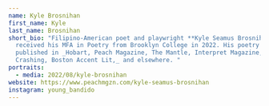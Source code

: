 ```yaml
---
name: Kyle Brosnihan
first_name: Kyle
last_name: Brosnihan
short_bio: "Filipino-American poet and playwright **Kyle Seamus Brosnihan**
  received his MFA in Poetry from Brooklyn College in 2022. His poetry has been
  published in _Hobart, Peach Magazine, The Mantle, Interpret Magazine, Always
  Crashing, Boston Accent Lit,_ and elsewhere. "
portraits:
  - media: 2022/08/kyle-brosnihan
website: https://www.peachmgzn.com/kyle-seamus-brosnihan
instagram: young_bandido
---
```

